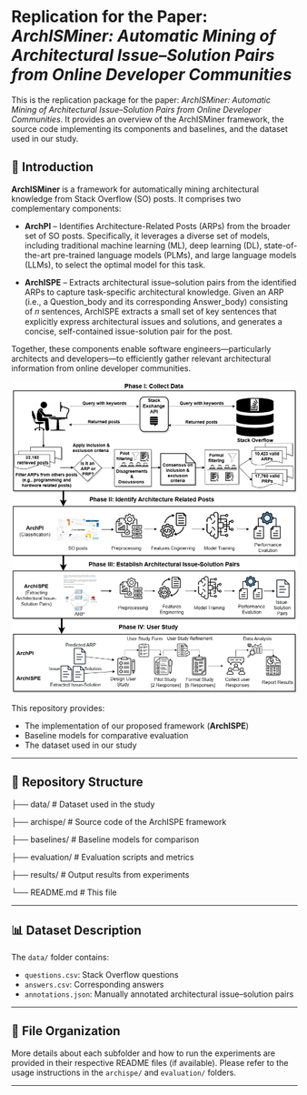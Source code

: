 # Replication for the Paper: *ArchISMiner: Automatic Mining of Architectural Issue–Solution Pairs from Online Developer Communities*

This is the replication package for the paper: *ArchISMiner: Automatic Mining of Architectural Issue–Solution Pairs from Online Developer Communities*. 
It provides an overview of the ArchISMiner framework, the source code implementing its components and baselines, and the dataset used in our study.

## 🚨 Introduction

**ArchISMiner** is a framework for automatically mining architectural knowledge from Stack Overflow (SO) posts. It comprises two complementary components:

- **ArchPI** – Identifies Architecture-Related Posts (ARPs) from the broader set of SO posts. Specifically, it leverages a diverse set of models, including traditional machine learning (ML), deep learning (DL), state-of-the-art pre-trained language models (PLMs), and large language models (LLMs), to select the optimal model for this task.

- **ArchISPE** – Extracts architectural issue–solution pairs from the identified ARPs to capture task-specific architectural knowledge. Given an ARP (i.e., a Question_body and its corresponding Answer_body) consisting of 𝑛 sentences, ArchISPE extracts a small set of key sentences that explicitly express architectural issues and solutions, and generates a concise, self-contained issue-solution pair for the post.
  
Together, these components enable software engineers—particularly architects and developers—to efficiently gather relevant architectural information from online developer communities.

![Alt text](images/OverviewOftheReseachMethod.png)


This repository provides:
- The implementation of our proposed framework (**ArchISPE**)
- Baseline models for comparative evaluation
- The dataset used in our study

---

## 📁 Repository Structure

├── data/ # Dataset used in the study

├── archispe/ # Source code of the ArchISPE framework

├── baselines/ # Baseline models for comparison

├── evaluation/ # Evaluation scripts and metrics

├── results/ # Output results from experiments

└── README.md # This file


---

## 📊 Dataset Description

The `data/` folder contains:

- `questions.csv`: Stack Overflow questions  
- `answers.csv`: Corresponding answers  
- `annotations.json`: Manually annotated architectural issue–solution pairs  

---

## 📄 File Organization

More details about each subfolder and how to run the experiments are provided in their respective README files (if available). Please refer to the usage instructions in the `archispe/` and `evaluation/` folders.

---



